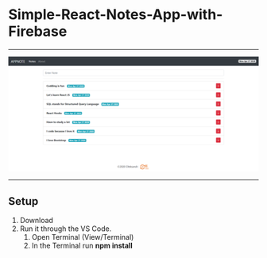 # Simple-React-Notes-App-with-Firebase
***
![](Images/note-app.png)
***
## Setup
1. Download
2. Run it through the VS Code.
   1. Open Terminal (View/Terminal)
   2. In the Terminal run __npm install__ 
